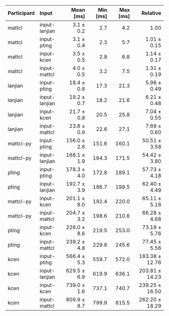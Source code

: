 | Participant | Input | Mean [ms] | Min [ms] | Max [ms] | Relative |
|:---|:---|---:|---:|---:|---:|
| mattcl | input-lanjian | 3.1 ± 0.2 | 2.7 | 4.2 | 1.00 |
| mattcl | input-pting | 3.1 ± 0.4 | 2.3 | 5.7 | 1.01 ± 0.15 |
| mattcl | input-kcen | 3.5 ± 0.5 | 2.8 | 6.8 | 1.14 ± 0.17 |
| mattcl | input-mattcl | 4.0 ± 0.5 | 3.2 | 7.5 | 1.31 ± 0.19 |
| lanjian | input-pting | 18.4 ± 0.8 | 17.3 | 21.3 | 5.96 ± 0.49 |
| lanjian | input-lanjian | 19.2 ± 0.7 | 18.2 | 21.6 | 6.21 ± 0.48 |
| lanjian | input-kcen | 21.7 ± 0.8 | 20.5 | 25.8 | 7.04 ± 0.55 |
| lanjian | input-mattcl | 23.8 ± 0.9 | 22.6 | 27.1 | 7.69 ± 0.60 |
| mattcl-py | input-pting | 156.0 ± 2.6 | 151.6 | 160.1 | 50.51 ± 3.58 |
| mattcl-py | input-lanjian | 168.1 ± 1.9 | 164.3 | 171.5 | 54.42 ± 3.80 |
| pting | input-pting | 178.3 ± 4.0 | 172.8 | 189.1 | 57.73 ± 4.18 |
| pting | input-lanjian | 192.7 ± 3.9 | 186.7 | 199.5 | 62.40 ± 4.49 |
| mattcl-py | input-kcen | 201.1 ± 8.0 | 192.4 | 220.0 | 65.11 ± 5.18 |
| mattcl-py | input-mattcl | 204.7 ± 3.2 | 198.6 | 210.6 | 66.28 ± 4.68 |
| pting | input-kcen | 226.0 ± 8.6 | 219.5 | 253.0 | 73.18 ± 5.76 |
| pting | input-mattcl | 239.2 ± 4.8 | 229.8 | 245.6 | 77.45 ± 5.56 |
| kcen | input-pting | 566.4 ± 5.3 | 559.7 | 572.0 | 183.38 ± 12.76 |
| kcen | input-lanjian | 629.5 ± 6.9 | 619.9 | 636.1 | 203.81 ± 14.23 |
| kcen | input-kcen | 739.0 ± 1.6 | 737.1 | 740.7 | 239.25 ± 16.50 |
| kcen | input-mattcl | 809.9 ± 8.7 | 799.9 | 815.5 | 262.20 ± 18.29 |

